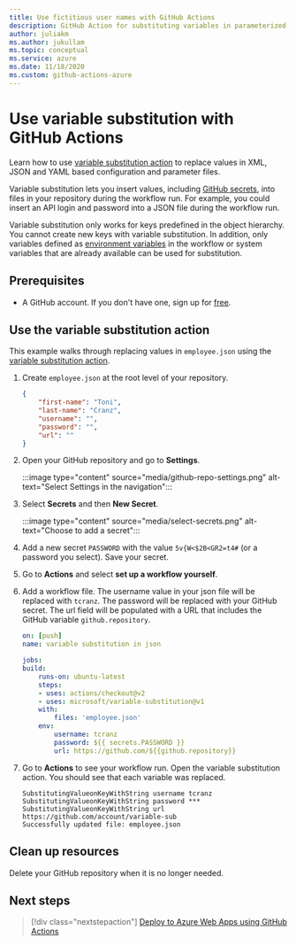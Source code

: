 ```yaml
--- 
title: Use fictitious user names with GitHub Actions
description: GitHub Action for substituting variables in parameterized files
author: juliakm
ms.author: jukullam 
ms.topic: conceptual
ms.service: azure 
ms.date: 11/18/2020
ms.custom: github-actions-azure
---
```


# Use variable substitution with GitHub Actions

Learn how to use [variable substitution action](https://github.com/marketplace/actions/variable-substitution) to replace values in XML, JSON and YAML based configuration and parameter files.

Variable substitution lets you insert values, including [GitHub secrets](https://docs.github.com/en/free-pro-team@latest/actions/reference/encrypted-secrets), into files in your repository during the workflow run. For example, you could insert an API login and password into a JSON file during the workflow run.

Variable substitution only works for keys predefined in the object hierarchy. You cannot create new keys with variable substitution. In addition, only variables defined as [environment variables](https://docs.github.com/en/free-pro-team@latest/actions/reference/environment-variables) in the workflow or system variables that are already available can be used for substitution.

## Prerequisites

- A GitHub account. If you don't have one, sign up for [free](https://github.com/join).  

## Use the variable substitution action

This example walks through replacing values in `employee.json` using the [variable substitution action](https://github.com/marketplace/actions/variable-substitution).

1. Create `employee.json` at the root level of your repository.

    ```json
    {
        "first-name": "Toni",
        "last-name": "Cranz",
        "username": "",
        "password": "",
        "url": ""
    }
    ```

2. Open your GitHub repository and go to **Settings**.

    :::image type="content" source="media/github-repo-settings.png" alt-text="Select Settings in the navigation":::

3. Select **Secrets** and then **New Secret**.

    :::image type="content" source="media/select-secrets.png" alt-text="Choose to add a secret":::

4. Add a new secret `PASSWORD` with the value `5v{W<$2B<GR2=t4#` (or a password you select). Save your secret. 

5. Go to **Actions** and select **set up a workflow yourself**.

6. Add a workflow file. The username value in your json file will be replaced with `tcranz`. The password will be replaced with your GitHub secret. The url field will be populated with a URL that includes the GitHub variable `github.repository`.

    ```yaml
    on: [push]
    name: variable substitution in json

    jobs:
    build:
        runs-on: ubuntu-latest
        steps:
        - uses: actions/checkout@v2
        - uses: microsoft/variable-substitution@v1 
        with:
            files: 'employee.json'
        env:
            username: tcranz
            password: ${{ secrets.PASSWORD }}
            url: https://github.com/${{github.repository}}

    ```

7. Go to **Actions** to see your workflow run. Open the variable substitution action. You should see that each variable was replaced.

    ```text
    SubstitutingValueonKeyWithString username tcranz
    SubstitutingValueonKeyWithString password ***
    SubstitutingValueonKeyWithString url https://github.com/account/variable-sub
    Successfully updated file: employee.json
    ```

## Clean up resources

Delete your GitHub repository when it is no longer needed.

## Next steps

> [!div class="nextstepaction"]
> [Deploy to Azure Web Apps using GitHub Actions](/azure/app-service/deploy-github-actions)
